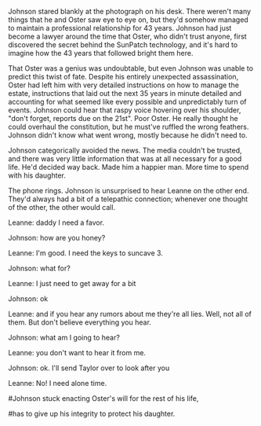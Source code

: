 Johnson stared blankly at the photograph on his desk. There weren't many
things that he and Oster saw eye to eye on, but they'd somehow managed
to maintain a professional relationship for 43 years. Johnson had just
become a lawyer around the time that Oster, who didn't trust anyone,
first discovered the secret behind the SunPatch technology, and it\'s
hard to imagine how the 43 years that followed bright them here.

That Oster was a genius was undoubtable, but even Johnson was unable to
predict this twist of fate. Despite his entirely unexpected
assassination, Oster had left him with very detailed instructions on how
to manage the estate, instructions that laid out the next 35 years in
minute detailed and accounting for what seemed like every possible and
unpredictably turn of events. Johnson could hear that raspy voice
hovering over his shoulder, "don\'t forget, reports due on the 21st".
Poor Oster. He really thought he could overhaul the constitution, but he
must\'ve ruffled the wrong feathers. Johnson didn\'t know what went
wrong, mostly because he didn\'t need to.

Johnson categorically avoided the news. The media couldn\'t be trusted,
and there was very little information that was at all necessary for a
good life. He\'d decided way back. Made him a happier man. More time to
spend with his daughter.

The phone rings. Johnson is unsurprised to hear Leanne on the other end.
They\'d always had a bit of a telepathic connection; whenever one
thought of the other, the other would call.

Leanne: daddy I need a favor.

Johnson: how are you honey?

Leanne: I\'m good. I need the keys to suncave 3.

Johnson: what for?

Leanne: I just need to get away for a bit

Johnson: ok

Leanne: and if you hear any rumors about me they\'re all lies. Well, not
all of them. But don\'t believe everything you hear.

Johnson: what am I going to hear?

Leanne: you don\'t want to hear it from me.

Johnson: ok. I\'ll send Taylor over to look after you

Leanne: No! I need alone time.

#Johnson stuck enacting Oster\'s will for the rest of his life,

#has to give up his integrity to protect his daughter.